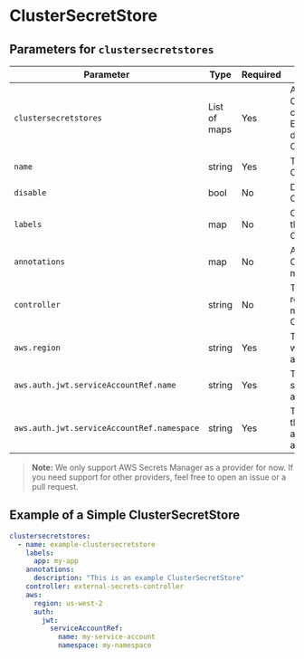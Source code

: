 # ClusterSecretStore

## Parameters for `clustersecretstores`

| Parameter                                  | Type         | Required | Description                                                                                              |
| ------------------------------------------ | ------------ | -------- | -------------------------------------------------------------------------------------------------------- |
| `clustersecretstores`                      | List of maps | Yes      | A list containing ClusterSecretStore configurations. Each item in the list defines a ClusterSecretStore. |
| `name`                                     | string       | Yes      | The name of the ClusterSecretStore.                                                                      |
| `disable`                                  | bool         | No       | Disables the ClusterSecretStore.                                                                         |
| `labels`                                   | map          | No       | Custom labels for the ClusterSecretStore.                                                                |
| `annotations`                              | map          | No       | Annotations for the ClusterSecretStore metadata.                                                         |
| `controller`                               | string       | No       | The controller responsible for managing the ClusterSecretStore.                                          |
| `aws.region`                               | string       | Yes      | The AWS region where the secrets are managed.                                                            |
| `aws.auth.jwt.serviceAccountRef.name`      | string       | Yes      | The name of the service account for authentication.                                                      |
| `aws.auth.jwt.serviceAccountRef.namespace` | string       | Yes      | The namespace of the service account for authentication.                                                 |

> **Note:** We only support AWS Secrets Manager as a provider for now. If you need support for other providers, feel free to open an issue or a pull request.

## Example of a Simple ClusterSecretStore

```yaml
clustersecretstores:
  - name: example-clustersecretstore
    labels:
      app: my-app
    annotations:
      description: "This is an example ClusterSecretStore"
    controller: external-secrets-controller
    aws:
      region: us-west-2
      auth:
        jwt:
          serviceAccountRef:
            name: my-service-account
            namespace: my-namespace
```
